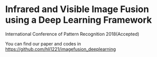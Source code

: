 # Infrared and Visible Image Fusion using a Deep Learning Framework

International Conference of Pattern Recognition 2018(Accepted)

You can find our paper and codes in https://github.com/hli1221/imagefusion_deeplearning
